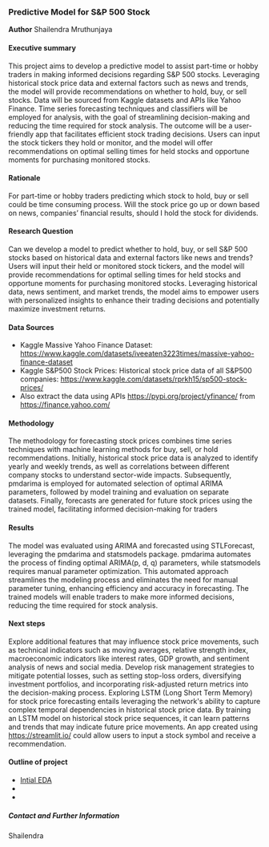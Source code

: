 ### Predictive Model for S&P 500 Stock

**Author**
Shailendra Mruthunjaya

#### Executive summary
This project aims to develop a predictive model to assist part-time or hobby traders in making informed decisions regarding S&P 500 stocks. Leveraging historical stock price data and external factors such as news and trends, the model will provide recommendations on whether to hold, buy, or sell stocks. Data will be sourced from Kaggle datasets and APIs like Yahoo Finance. Time series forecasting techniques and classifiers will be employed for analysis, with the goal of streamlining decision-making and reducing the time required for stock analysis. The outcome will be a user-friendly app that facilitates efficient stock trading decisions. Users can input the stock tickers they hold or monitor, and the model will offer recommendations on optimal selling times for held stocks and opportune moments for purchasing monitored stocks.

#### Rationale
For part-time or hobby traders predicting which stock to hold, buy or sell could be time consuming process. Will the stock price go up or down based on news, companies’ financial results, should I hold the stock for dividends. 

#### Research Question
Can we develop a model to predict whether to hold, buy, or sell S&P 500 stocks based on historical data and external factors like news and trends?
Users will input their held or monitored stock tickers, and the model will provide recommendations for optimal selling times for held stocks and opportune moments for purchasing monitored stocks. Leveraging historical data, news sentiment, and market trends, the model aims to empower users with personalized insights to enhance their trading decisions and potentially maximize investment returns.

#### Data Sources
* Kaggle Massive Yahoo Finance Dataset: https://www.kaggle.com/datasets/iveeaten3223times/massive-yahoo-finance-dataset
*	Kaggle S&P500 Stock Prices: Historical stock price data of all S&P500 companies: https://www.kaggle.com/datasets/rprkh15/sp500-stock-prices/
*	Also extract the data using APIs https://pypi.org/project/yfinance/ from https://finance.yahoo.com/


#### Methodology
The methodology for forecasting stock prices combines time series techniques with machine learning methods for buy, sell, or hold recommendations. Initially, historical stock price data is analyzed to identify yearly and weekly trends, as well as correlations between different company stocks to understand sector-wide impacts. Subsequently, pmdarima is employed for automated selection of optimal ARIMA parameters, followed by model training and evaluation on separate datasets. Finally, forecasts are generated for future stock prices using the trained model, facilitating informed decision-making for traders

#### Results
The model was evaluated using ARIMA and forecasted using STLForecast, leveraging the pmdarima and statsmodels package. pmdarima automates the process of finding optimal ARIMA(p, d, q) parameters, while statsmodels requires manual parameter optimization. This automated approach streamlines the modeling process and eliminates the need for manual parameter tuning, enhancing efficiency and accuracy in forecasting.
The trained models will enable traders to make more informed decisions, reducing the time required for stock analysis.

#### Next steps
Explore additional features that may influence stock price movements, such as technical indicators such as moving averages, relative strength index, macroeconomic indicators like interest rates, GDP growth, and sentiment analysis of news and social media.
Develop risk management strategies to mitigate potential losses, such as setting stop-loss orders, diversifying investment portfolios, and incorporating risk-adjusted return metrics into the decision-making process.
Exploring LSTM (Long Short Term Memory) for stock price forecasting entails leveraging the network's ability to capture complex temporal dependencies in historical stock price data. By training an LSTM model on historical stock price sequences, it can learn patterns and trends that may indicate future price movements. 
An app created using https://streamlit.io/ could allow users to input a stock symbol and receive a recommendation.


#### Outline of project

- [Intial EDA](Capstone-initial-eda.ipynb)
- 
- 


##### Contact and Further Information
Shailendra
